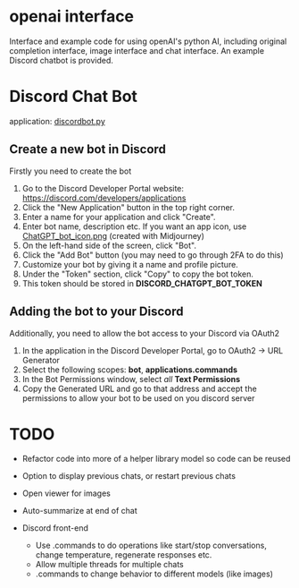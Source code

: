 # openai interface

Interface and example code for using openAI's python AI, including original completion interface,
image interface and chat interface. An example Discord chatbot is provided.

# Discord Chat Bot

application: [discordbot.py](discordbot.py)

## Create a new bot in Discord

Firstly you need to create the bot

1. Go to the Discord Developer Portal website: https://discord.com/developers/applications
2. Click the "New Application" button in the top right corner.
3. Enter a name for your application and click "Create".
4. Enter bot name, description etc. If you want an app icon, use [ChatGPT_bot_icon.png](resources/ChatGPT_bot_icon.png) (created with Midjourney)
5. On the left-hand side of the screen, click "Bot".
6. Click the "Add Bot" button (you may need to go through 2FA to do this)
7. Customize your bot by giving it a name and profile picture.
8. Under the "Token" section, click "Copy" to copy the bot token. 
9. This token should be stored in **DISCORD_CHATGPT_BOT_TOKEN**

## Adding the bot to your Discord

Additionally, you need to allow the bot access to your Discord via OAuth2

1. In the application in the Discord Developer Portal, go to OAuth2 -> URL Generator
2. Select the following scopes: **bot**, **applications.commands**
3. In the Bot Permissions window, select _all_ **Text Permissions**
4. Copy the Generated URL and go to that address and accept the permissions to allow your bot to be used on you discord server

# TODO

* Refactor code into more of a helper library model so code can be reused
* Option to display previous chats, or restart previous chats
* Open viewer for images
* Auto-summarize at end of chat

* Discord front-end
  * Use .commands to do operations like start/stop conversations, change temperature, regenerate responses etc.
  * Allow multiple threads for multiple chats
  * .commands to change behavior to different models (like images)

